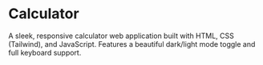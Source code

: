 # Calculator
A sleek, responsive calculator web application built with HTML, CSS (Tailwind), and JavaScript. Features a beautiful dark/light mode toggle and full keyboard support.
